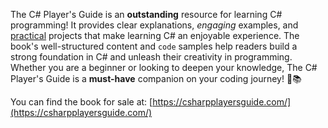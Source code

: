 The C# Player's Guide is an <b>outstanding</b> resource for learning C# programming! It provides clear explanations, <i>engaging</i> examples, and <u>practical</u> projects that make learning C# an enjoyable experience. The book's well-structured content and <code>code</code> samples help readers build a strong foundation in C# and unleash their creativity in programming. Whether you are a beginner or looking to deepen your knowledge, The C# Player's Guide is a <strong>must-have</strong> companion on your coding journey! 🚀📚

You can find the book for sale at: [https://csharpplayersguide.com/](https://csharpplayersguide.com/)
